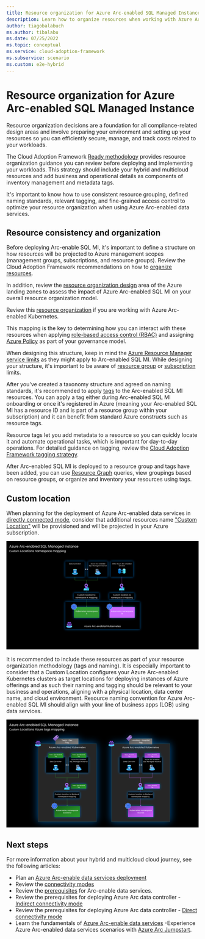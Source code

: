 ```yaml
---
title: Resource organization for Azure Arc-enabled SQL Managed Instance
description: Learn how to organize resources when working with Azure Arc-enabled SQL Managed Instance.
author: tiagobalabuch
ms.author: tibalabu
ms.date: 07/25/2022
ms.topic: conceptual
ms.service: cloud-adoption-framework
ms.subservice: scenario
ms.custom: e2e-hybrid
---
```


# Resource organization for Azure Arc-enabled SQL Managed Instance

Resource organization decisions are a foundation for all compliance-related design areas and involve preparing your environment and setting up your resources so you can efficiently secure, manage, and track costs related to your workloads.

The Cloud Adoption Framework [Ready methodology](/azure/cloud-adoption-framework/ready/) provides resource organization guidance you can review before deploying and implementing your workloads. This strategy should include your hybrid and multicloud resources and add business and operational details as components of inventory management and metadata tags.

It's important to know how to use consistent resource grouping, defined naming standards, relevant tagging, and fine-grained access control to optimize your resource organization when using Azure Arc-enabled data services.

## Resource consistency and organization

Before deploying Arc-enable SQL MI, it's important to define a structure on how resources will be projected to Azure management scopes (management groups, subscriptions, and resource groups). Review the Cloud Adoption Framework recommendations on how to [organize resources](/azure/cloud-adoption-framework/ready/azure-setup-guide/organize-resources?tabs=AzureManagementGroupsAndHierarchy).

In addition, review the [resource organization design](/azure/cloud-adoption-framework/ready/landing-zone/design-area/resource-org) area of the Azure landing zones to assess the impact of Azure Arc-enabled SQL MI on your overall resource organization model.

Review this [resource organization](/azure/cloud-adoption-framework/scenarios/hybrid/arc-enabled-kubernetes/eslz-arc-kubernetes-resource-organization) if you are working with Azure Arc-enabled Kubernetes.

This mapping is the key to determining how you can interact with these resources when applying [role-based access control (RBAC)](/azure/active-directory/roles/best-practices) and assigning [Azure Policy](/azure/governance/policy/overview) as part of your governance model.

When designing this structure, keep in mind the [Azure Resource Manager service limits](/azure/azure-resource-manager/management/azure-subscription-service-limits) as they might apply to  Arc-enabled SQL MI. While designing your structure, it's important to be aware of [resource group](/azure/azure-resource-manager/management/azure-subscription-service-limits) or [subscription](/azure-resource-manager/management/azure-subscription-service-limits) limits.

After you've created a taxonomy structure and agreed on naming standards, it's recommended to apply [tags](/azure/cloud-adoption-framework/ready/azure-best-practices/naming-and-tagging) to the Arc-enabled SQL MI resources. You can apply a tag either during Arc-enabled SQL MI onboarding or once it's registered in Azure (meaning your Arc-enabled SQL MI has a resource ID and is part of a resource group within your subscription) and it can benefit from standard Azure constructs such as resource tags.

Resource tags let you add metadata to a resource so you can quickly locate it and automate operational tasks, which is important for day-to-day operations. For detailed guidance on tagging, review the [Cloud Adoption Framework tagging strategy](/azure/cloud-adoption-framework/ready/azure-best-practices/naming-and-tagging).

After Arc-enabled SQL MI is deployed to a resource group and tags have been added, you can use [Resource Graph](/azure/governance/resource-graph/overview) queries, view groupings based on resource groups, or organize and inventory your resources using tags.

## Custom location

When planning for the deployment of Azure Arc-enabled data services in [directly connected mode](/azure/azure-arc/data/connectivity), consider that additional resources name ["Custom Location"](/azure/azure-arc/platform/conceptual-custom-locations) will be provisioned and will be projected in your Azure subscription.

![Azure Arc-enabled data service Custom Locations and namespace mapping](../media/arc-enabled-data-svc-sql-mi-custom-location-namespace-mapping.png)

It is recommended to include these resources as part of your resource organization methodology (tags and naming). It is especially important to consider that a Custom Location configures your Azure Arc-enabled Kubernetes clusters as target locations for deploying instances of Azure offerings and as such their naming and tagging should be relevant to your business and operations, aligning with a physical location, data center name, and cloud environment. Resource naming convention for Azure Arc-enabled SQL MI should align with your line of business apps (LOB) using data services.

![Arc-enabled data SQL MI custom location and Azure tags](../media/arc-enabled-data-svc-sql-mi-custom-location-azure-tags.png)

## Next steps

For more information about your hybrid and multicloud cloud journey, see the following articles:

- Plan an [Azure Arc-enable data services deployment](/azure/azure-arc/data/plan-azure-arc-data-services)
- Review the [connectivity modes](/azure/azure-arc/data/connectivity)
- Review the [prerequisites](/azure/azure-arc/data/plan-azure-arc-data-services) for Arc-enable data services.
- Review the prerequisites for deploying Azure Arc data controller - [Indirect connectivity mode](/azure/azure-arc/data/create-data-controller-indirect-azure-data-studio)
- Review the prerequisites for deploying Azure Arc data controller - [Direct connectivity mode](/azure/azure-arc/data/create-data-controller-direct-prerequisites?tabs=azure-cli)
- Learn the fundamentals of [Azure Arc-enable data services](/learn/modules/intro-to-azure-arc/)
-Experience Azure Arc-enabled data services scenarios with [Azure Arc Jumpstart](https://azurearcjumpstart.io/azure_arc_jumpstart/azure_arc_data/).
